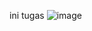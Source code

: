 ini tugas
![image](https://github.com/hdpdndi/den/assets/135584710/45e43e95-cb15-4ccf-9109-9305a898cc69)
